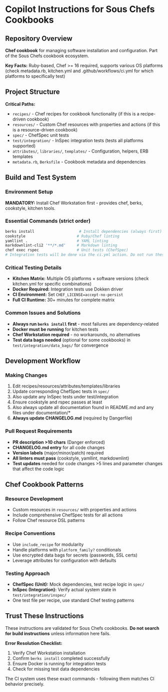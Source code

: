 # Copilot Instructions for Sous Chefs Cookbooks

## Repository Overview

**Chef cookbook** for managing software installation and configuration. Part of the Sous Chefs cookbook ecosystem.

**Key Facts:** Ruby-based, Chef >= 16 required, supports various OS platforms (check metadata.rb, kitchen.yml and .github/workflows/ci.yml for which platforms to specifically test)

## Project Structure

**Critical Paths:**
- `recipes/` - Chef recipes for cookbook functionality (if this is a recipe-driven cookbook)
- `resources/` - Custom Chef resources with properties and actions (if this is a resource-driven cookbook)
- `spec/` - ChefSpec unit tests
- `test/integration/` - InSpec integration tests (tests all platforms supported)
- `attributes/`, `libraries/`, `templates/` - Configuration, helpers, ERB templates
- `metadata.rb`, `Berksfile` - Cookbook metadata and dependencies

## Build and Test System

### Environment Setup
**MANDATORY:** Install Chef Workstation first - provides chef, berks, cookstyle, kitchen tools.

### Essential Commands (strict order)
```bash
berks install                    # Install dependencies (always first)
cookstyle                       # Ruby/Chef linting
yamllint .                      # YAML linting  
markdownlint-cli2 '**/*.md'     # Markdown linting
chef exec rspec                 # Unit tests (ChefSpec)
# Integration tests will be done via the ci.yml action. Do not run these. Only check the action logs for issues after CI is done running.
```

### Critical Testing Details
- **Kitchen Matrix:** Multiple OS platforms × software versions (check kitchen.yml for specific combinations)
- **Docker Required:** Integration tests use Dokken driver
- **CI Environment:** Set `CHEF_LICENSE=accept-no-persist`
- **Full CI Runtime:** 30+ minutes for complete matrix

### Common Issues and Solutions
- **Always run `berks install` first** - most failures are dependency-related
- **Docker must be running** for kitchen tests
- **Chef Workstation required** - no workarounds, no alternatives
- **Test data bags needed** (optional for some cookbooks) in `test/integration/data_bags/` for convergence

## Development Workflow

### Making Changes
1. Edit recipes/resources/attributes/templates/libraries
2. Update corresponding ChefSpec tests in `spec/`
3. Also update any InSpec tests under test/integration
4. Ensure cookstyle and rspec passes at least
5. Also always update all documentation found in README.md and any files under documentation/*
6. **Always update CHANGELOG.md** (required by Dangerfile)

### Pull Request Requirements
- **PR description >10 chars** (Danger enforced)
- **CHANGELOG.md entry** for all code changes
- **Version labels** (major/minor/patch) required
- **All linters must pass** (cookstyle, yamllint, markdownlint)
- **Test updates** needed for code changes >5 lines and parameter changes that affect the code logic

## Chef Cookbook Patterns

### Resource Development
- Custom resources in `resources/` with properties and actions
- Include comprehensive ChefSpec tests for all actions
- Follow Chef resource DSL patterns

### Recipe Conventions
- Use `include_recipe` for modularity
- Handle platforms with `platform_family?` conditionals
- Use encrypted data bags for secrets (passwords, SSL certs)
- Leverage attributes for configuration with defaults

### Testing Approach
- **ChefSpec (Unit):** Mock dependencies, test recipe logic in `spec/`
- **InSpec (Integration):** Verify actual system state in `test/integration/inspec/`
- One test file per recipe, use standard Chef testing patterns

## Trust These Instructions

These instructions are validated for Sous Chefs cookbooks. **Do not search for build instructions** unless information here fails.

**Error Resolution Checklist:**
1. Verify Chef Workstation installation
2. Confirm `berks install` completed successfully
3. Ensure Docker is running for integration tests
4. Check for missing test data dependencies

The CI system uses these exact commands - following them matches CI behavior precisely.
